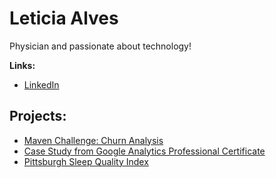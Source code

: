
# Leticia Alves
Physician and passionate about technology!


**Links:**
* [LinkedIn](https://www.linkedin.com/in/leticialves-/)



## Projects:

* [Maven Challenge: Churn Analysis](https://github.com/leticiamchd/Maven-Churn-Challenge)
* [Case Study from Google Analytics Professional Certificate](https://github.com/leticiamchd/Google-Data-Analytics-Certificate)
* [Pittsburgh Sleep Quality Index](https://github.com/leticiamchd/Pittsburgh-Sleep-Quality-Index-w-Python/tree/main) 

